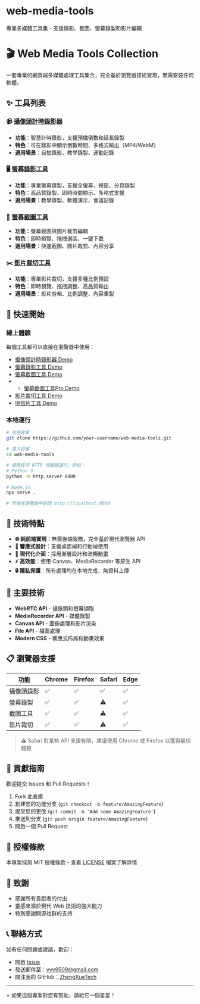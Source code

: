 # web-media-tools
專業多媒體工具集 - 支援錄影、截圖、螢幕錄製和影片編輯
# 🎬 Web Media Tools Collection

一套專業的網頁端多媒體處理工具集合，完全基於瀏覽器技術實現，無需安裝任何軟體。

## ✨ 工具列表

### 📹 [攝像頭計時錄影器](./camera-timer-recorder/)
- **功能**：智慧計時錄影，支援預備倒數和延長錄製
- **特色**：可在錄影中顯示倒數時間、多格式輸出（MP4/WebM）
- **適用場景**：自拍錄影、教學錄製、運動記錄

### 🖥️ [螢幕錄影工具](./screen-recorder/)
- **功能**：專業螢幕錄製，支援全螢幕、視窗、分頁錄製
- **特色**：高品質錄製、即時時間顯示、多格式支援
- **適用場景**：教學錄製、軟體演示、會議記錄

### 📸 [螢幕截圖工具](./screenshot-tool/)
- **功能**：螢幕截圖與圖片裁剪編輯
- **特色**：即時預覽、拖拽選區、一鍵下載
- **適用場景**：快速截圖、圖片裁剪、內容分享

### ✂️ [影片裁切工具](./video-crop-tool/)
- **功能**：專業影片裁切，支援多種比例預設
- **特色**：即時預覽、拖拽調整、高品質輸出
- **適用場景**：影片剪輯、比例調整、內容重製

## 🚀 快速開始

### 線上體驗
每個工具都可以直接在瀏覽器中使用：

- [攝像頭計時錄影器 Demo](https://ZhengXueTech.github.io/web-media-tools/camera-timer-recorder/)
- [螢幕錄影工具 Demo](https://ZhengXueTech.github.io/web-media-tools/screen-recorder/)
- [螢幕截圖工具 Demo](https://ZhengXueTech.github.io/web-media-tools/screenshot-tool/)
- - [螢幕截圖工具Pro Demo](https://ZhengXueTech.github.io/web-media-tools/enhanced_screenshot_tool.html/)
- [影片裁切工具 Demo](https://ZhengXueTech.github.io/web-media-tools/video-crop-tool/)
- [明信片工具 Demo](https://ZhengXueTech.github.io/web-media-tools/qrcode-tool/)
### 本地運行
```bash
# 克隆倉庫
git clone https://github.com/your-username/web-media-tools.git

# 進入目錄
cd web-media-tools

# 使用任何 HTTP 伺服器運行，例如：
# Python 3
python -m http.server 8000

# Node.js
npx serve .

# 然後在瀏覽器中訪問 http://localhost:8000
```

## 🔧 技術特點

- **🌐 純前端實現**：無需後端服務，完全基於現代瀏覽器 API
- **📱 響應式設計**：支援桌面端和行動端使用
- **🎨 現代化介面**：採用漸層設計和流暢動畫
- **⚡ 高效能**：使用 Canvas、MediaRecorder 等原生 API
- **🔒 隱私保護**：所有處理均在本地完成，無資料上傳

## 🌟 主要技術

- **WebRTC API** - 攝像頭和螢幕擷取
- **MediaRecorder API** - 媒體錄製
- **Canvas API** - 圖像處理和影片渲染
- **File API** - 檔案處理
- **Modern CSS** - 響應式佈局和動畫效果

## 📋 瀏覽器支援

| 功能 | Chrome | Firefox | Safari | Edge |
|------|--------|---------|--------|------|
| 攝像頭錄影 | ✅ | ✅ | ✅ | ✅ |
| 螢幕錄製 | ✅ | ✅ | ⚠️ | ✅ |
| 截圖工具 | ✅ | ✅ | ⚠️ | ✅ |
| 影片裁切 | ✅ | ✅ | ⚠️ | ✅ |

> ⚠️ Safari 對某些 API 支援有限，建議使用 Chrome 或 Firefox 以獲得最佳體驗

## 🤝 貢獻指南

歡迎提交 Issues 和 Pull Requests！

1. Fork 此倉庫
2. 創建您的功能分支 (`git checkout -b feature/AmazingFeature`)
3. 提交您的更改 (`git commit -m 'Add some AmazingFeature'`)
4. 推送到分支 (`git push origin feature/AmazingFeature`)
5. 開啟一個 Pull Request

## 📄 授權條款

本專案採用 MIT 授權條款 - 查看 [LICENSE](LICENSE) 檔案了解詳情

## 🙏 致謝

- 感謝所有貢獻者的付出
- 靈感來源於現代 Web 技術的強大能力
- 特別感謝開源社群的支持

## 📞 聯絡方式

如有任何問題或建議，歡迎：
- 開啟 [Issue](https://github.com/ZhengXueTech/web-media-tools/issues)
- 發送郵件至：vvv9509@gmail.com
- 關注我的 GitHub：[ZhengXueTech](https://github.com/ZhengXueTech)

---

⭐ 如果這個專案對您有幫助，請給它一個星星！
